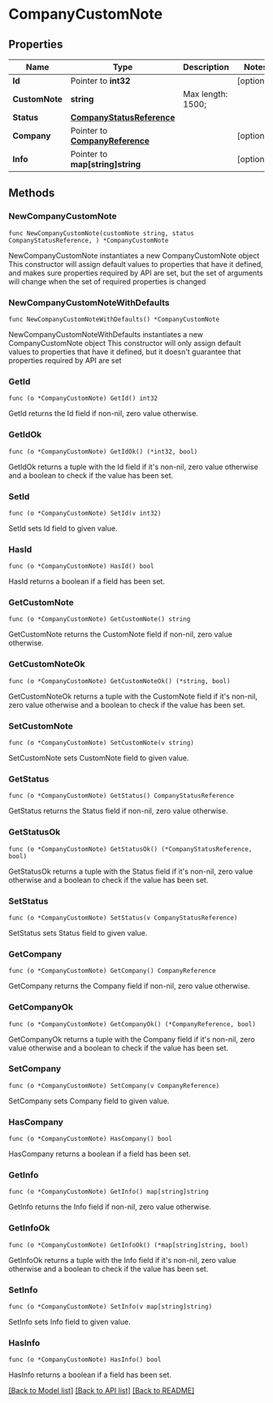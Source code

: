 # CompanyCustomNote

## Properties

Name | Type | Description | Notes
------------ | ------------- | ------------- | -------------
**Id** | Pointer to **int32** |  | [optional] 
**CustomNote** | **string** |  Max length: 1500; | 
**Status** | [**CompanyStatusReference**](CompanyStatusReference.md) |  | 
**Company** | Pointer to [**CompanyReference**](CompanyReference.md) |  | [optional] 
**Info** | Pointer to **map[string]string** |  | [optional] 

## Methods

### NewCompanyCustomNote

`func NewCompanyCustomNote(customNote string, status CompanyStatusReference, ) *CompanyCustomNote`

NewCompanyCustomNote instantiates a new CompanyCustomNote object
This constructor will assign default values to properties that have it defined,
and makes sure properties required by API are set, but the set of arguments
will change when the set of required properties is changed

### NewCompanyCustomNoteWithDefaults

`func NewCompanyCustomNoteWithDefaults() *CompanyCustomNote`

NewCompanyCustomNoteWithDefaults instantiates a new CompanyCustomNote object
This constructor will only assign default values to properties that have it defined,
but it doesn't guarantee that properties required by API are set

### GetId

`func (o *CompanyCustomNote) GetId() int32`

GetId returns the Id field if non-nil, zero value otherwise.

### GetIdOk

`func (o *CompanyCustomNote) GetIdOk() (*int32, bool)`

GetIdOk returns a tuple with the Id field if it's non-nil, zero value otherwise
and a boolean to check if the value has been set.

### SetId

`func (o *CompanyCustomNote) SetId(v int32)`

SetId sets Id field to given value.

### HasId

`func (o *CompanyCustomNote) HasId() bool`

HasId returns a boolean if a field has been set.

### GetCustomNote

`func (o *CompanyCustomNote) GetCustomNote() string`

GetCustomNote returns the CustomNote field if non-nil, zero value otherwise.

### GetCustomNoteOk

`func (o *CompanyCustomNote) GetCustomNoteOk() (*string, bool)`

GetCustomNoteOk returns a tuple with the CustomNote field if it's non-nil, zero value otherwise
and a boolean to check if the value has been set.

### SetCustomNote

`func (o *CompanyCustomNote) SetCustomNote(v string)`

SetCustomNote sets CustomNote field to given value.


### GetStatus

`func (o *CompanyCustomNote) GetStatus() CompanyStatusReference`

GetStatus returns the Status field if non-nil, zero value otherwise.

### GetStatusOk

`func (o *CompanyCustomNote) GetStatusOk() (*CompanyStatusReference, bool)`

GetStatusOk returns a tuple with the Status field if it's non-nil, zero value otherwise
and a boolean to check if the value has been set.

### SetStatus

`func (o *CompanyCustomNote) SetStatus(v CompanyStatusReference)`

SetStatus sets Status field to given value.


### GetCompany

`func (o *CompanyCustomNote) GetCompany() CompanyReference`

GetCompany returns the Company field if non-nil, zero value otherwise.

### GetCompanyOk

`func (o *CompanyCustomNote) GetCompanyOk() (*CompanyReference, bool)`

GetCompanyOk returns a tuple with the Company field if it's non-nil, zero value otherwise
and a boolean to check if the value has been set.

### SetCompany

`func (o *CompanyCustomNote) SetCompany(v CompanyReference)`

SetCompany sets Company field to given value.

### HasCompany

`func (o *CompanyCustomNote) HasCompany() bool`

HasCompany returns a boolean if a field has been set.

### GetInfo

`func (o *CompanyCustomNote) GetInfo() map[string]string`

GetInfo returns the Info field if non-nil, zero value otherwise.

### GetInfoOk

`func (o *CompanyCustomNote) GetInfoOk() (*map[string]string, bool)`

GetInfoOk returns a tuple with the Info field if it's non-nil, zero value otherwise
and a boolean to check if the value has been set.

### SetInfo

`func (o *CompanyCustomNote) SetInfo(v map[string]string)`

SetInfo sets Info field to given value.

### HasInfo

`func (o *CompanyCustomNote) HasInfo() bool`

HasInfo returns a boolean if a field has been set.


[[Back to Model list]](../README.md#documentation-for-models) [[Back to API list]](../README.md#documentation-for-api-endpoints) [[Back to README]](../README.md)


